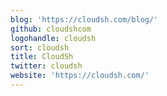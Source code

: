 ```yaml
---
blog: 'https://cloudsh.com/blog/'
github: cloudshcom
logohandle: cloudsh
sort: cloudsh
title: CloudSh
twitter: cloudsh
website: 'https://cloudsh.com/'
---
```


